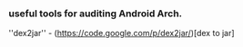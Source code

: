### useful tools for auditing Android Arch.

''dex2jar'' - (https://code.google.com/p/dex2jar/)[dex to jar]
